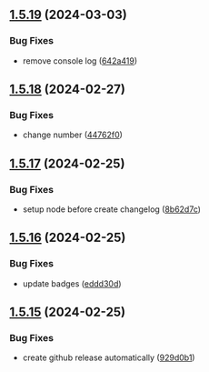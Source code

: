 ## [1.5.19](https://github.com/AlbertHernandez/typescript-library-skeleton/compare/v1.5.18...v1.5.19) (2024-03-03)


### Bug Fixes

* remove console log ([642a419](https://github.com/AlbertHernandez/typescript-library-skeleton/commit/642a419da15a6d847d6b4e7bcf07004abc9f73bc))



## [1.5.18](https://github.com/AlbertHernandez/typescript-library-skeleton/compare/v1.5.17...v1.5.18) (2024-02-27)


### Bug Fixes

* change number ([44762f0](https://github.com/AlbertHernandez/typescript-library-skeleton/commit/44762f020423e03c8f56ca0d8009ff8cbc0b663f))



## [1.5.17](https://github.com/AlbertHernandez/typescript-library-skeleton/compare/v1.5.16...v1.5.17) (2024-02-25)


### Bug Fixes

* setup node before create changelog ([8b62d7c](https://github.com/AlbertHernandez/typescript-library-skeleton/commit/8b62d7c8b994e587e63aaa4dcc76b9a3151fbb5a))



## [1.5.16](https://github.com/AlbertHernandez/typescript-library-skeleton/compare/v1.5.15...v1.5.16) (2024-02-25)


### Bug Fixes

* update badges ([eddd30d](https://github.com/AlbertHernandez/typescript-library-skeleton/commit/eddd30dea9cb8f557f952b915bc35e9fbe5446bd))



## [1.5.15](https://github.com/AlbertHernandez/typescript-library-skeleton/compare/v1.5.14...v1.5.15) (2024-02-25)


### Bug Fixes

* create github release automatically ([929d0b1](https://github.com/AlbertHernandez/typescript-library-skeleton/commit/929d0b181eff95956289503da050f827cb389f28))



